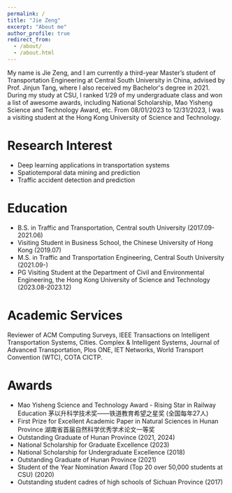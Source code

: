 ```yaml
---
permalink: /
title: "Jie Zeng"
excerpt: "About me"
author_profile: true
redirect_from: 
  - /about/
  - /about.html
---
```

My name is Jie Zeng, and I am currently a third-year Master’s student of Transportation Engineering at Central South University in China, advised by Prof. Jinjun Tang, where I also received my Bachelor's degree in 2021. During my study at CSU, I ranked 1/29 of my undergraduate class and won a list of awesome awards, including National Scholarship, Mao Yisheng Science and Technology Award, etc. From 08/01/2023 to 12/31/2023, I was a visiting student at the Hong Kong University of Science and Technology.

# Research Interest

* Deep learning applications in transportation systems
* Spatiotemporal data mining and prediction
* Traffic accident detection and prediction

Education
=========

* B.S. in Traffic and Transportation, Central south University (2017.09-2021.06)
* Visiting Student in Business School, the Chinese University of Hong Kong (2019.07)
* M.S. in Traffic and Transportation Engineering, Central South University (2021.09-)
* PG Visiting Student at the Department of Civil and Environmental Engineering, the Hong Kong University of Science and Technology (2023.08-2023.12)

Academic Services
=================

Reviewer of ACM Computing Surveys, IEEE Transactions on Intelligent Transportation Systems, Cities. Complex & Intelligent Systems, Journal of Advanced Transportation, Plos ONE, IET Networks, World Transport Convention (WTC), COTA CICTP.

# Awards

- Mao Yisheng Science and Technology Award - Rising Star in Railway Education 茅以升科学技术奖——铁道教育希望之星奖 (全国每年27人)
- First Prize for Excellent Academic Paper in Natural Sciences in Hunan Province 湖南省首届自然科学优秀学术论文一等奖
- Outstanding Graduate of Hunan Province (2021, 2024)
- National Scholarship for Graduate Excellence (2023)
- National Scholarship for Undergraduate Excellence (2018)
- Outstanding Graduate of Hunan Province (2021)
- Student of the Year Nomination Award (Top 20 over 50,000 students at CSU) (2020)
- Outstanding student cadres of high schools of Sichuan Province (2017)